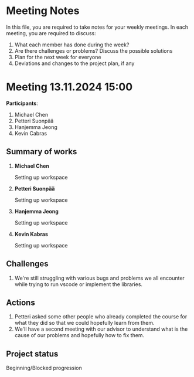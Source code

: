 # Meeting Notes
In this file, you are required to take notes for your weekly meetings. 
In each meeting, you are required to discuss:

1. What each member has done during the week?
2. Are there challenges or problems? Discuss the possible solutions
3. Plan for the next week for everyone
4. Deviations and changes to the project plan, if any


# Meeting 13.11.2024 15:00

**Participants**: 
1. Michael Chen
2. Petteri Suonpää
3. Hanjemma Jeong
4. Kevin Cabras

## Summary of works
1. **Michael Chen**
   
   Setting up workspace

2. **Petteri Suonpää**

   Setting up workspace

3. **Hanjemma Jeong**

   Setting up workspace

4. **Kevin Kabras**

   Setting up workspace


## Challenges

1. We're still struggling with various bugs and problems we all encounter while trying to run vscode or implement the libraries.

## Actions
1. Petteri asked some other people who already completed the course for what they did so that we could hopefully learn from them.
2. We'll have a second meeting with our advisor to understand what is the cause of our problems and hopefully how to fix them.

## Project status 
Beginning/Blocked progression